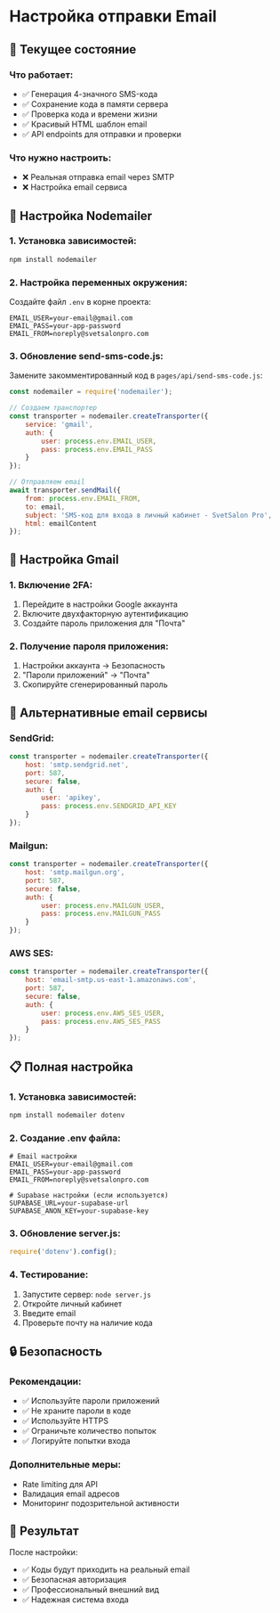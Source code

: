 # Настройка отправки Email

## 🔧 **Текущее состояние**

### **Что работает:**
- ✅ Генерация 4-значного SMS-кода
- ✅ Сохранение кода в памяти сервера
- ✅ Проверка кода и времени жизни
- ✅ Красивый HTML шаблон email
- ✅ API endpoints для отправки и проверки

### **Что нужно настроить:**
- ❌ Реальная отправка email через SMTP
- ❌ Настройка email сервиса

## 📧 **Настройка Nodemailer**

### **1. Установка зависимостей:**
```bash
npm install nodemailer
```

### **2. Настройка переменных окружения:**
Создайте файл `.env` в корне проекта:
```env
EMAIL_USER=your-email@gmail.com
EMAIL_PASS=your-app-password
EMAIL_FROM=noreply@svetsalonpro.com
```

### **3. Обновление send-sms-code.js:**

Замените закомментированный код в `pages/api/send-sms-code.js`:

```javascript
const nodemailer = require('nodemailer');

// Создаем транспортер
const transporter = nodemailer.createTransporter({
    service: 'gmail',
    auth: {
        user: process.env.EMAIL_USER,
        pass: process.env.EMAIL_PASS
    }
});

// Отправляем email
await transporter.sendMail({
    from: process.env.EMAIL_FROM,
    to: email,
    subject: 'SMS-код для входа в личный кабинет - SvetSalon Pro',
    html: emailContent
});
```

## 🔐 **Настройка Gmail**

### **1. Включение 2FA:**
1. Перейдите в настройки Google аккаунта
2. Включите двухфакторную аутентификацию
3. Создайте пароль приложения для "Почта"

### **2. Получение пароля приложения:**
1. Настройки аккаунта → Безопасность
2. "Пароли приложений" → "Почта"
3. Скопируйте сгенерированный пароль

## 🚀 **Альтернативные email сервисы**

### **SendGrid:**
```javascript
const transporter = nodemailer.createTransporter({
    host: 'smtp.sendgrid.net',
    port: 587,
    secure: false,
    auth: {
        user: 'apikey',
        pass: process.env.SENDGRID_API_KEY
    }
});
```

### **Mailgun:**
```javascript
const transporter = nodemailer.createTransporter({
    host: 'smtp.mailgun.org',
    port: 587,
    secure: false,
    auth: {
        user: process.env.MAILGUN_USER,
        pass: process.env.MAILGUN_PASS
    }
});
```

### **AWS SES:**
```javascript
const transporter = nodemailer.createTransporter({
    host: 'email-smtp.us-east-1.amazonaws.com',
    port: 587,
    secure: false,
    auth: {
        user: process.env.AWS_SES_USER,
        pass: process.env.AWS_SES_PASS
    }
});
```

## 📋 **Полная настройка**

### **1. Установка зависимостей:**
```bash
npm install nodemailer dotenv
```

### **2. Создание .env файла:**
```env
# Email настройки
EMAIL_USER=your-email@gmail.com
EMAIL_PASS=your-app-password
EMAIL_FROM=noreply@svetsalonpro.com

# Supabase настройки (если используется)
SUPABASE_URL=your-supabase-url
SUPABASE_ANON_KEY=your-supabase-key
```

### **3. Обновление server.js:**
```javascript
require('dotenv').config();
```

### **4. Тестирование:**
1. Запустите сервер: `node server.js`
2. Откройте личный кабинет
3. Введите email
4. Проверьте почту на наличие кода

## 🔒 **Безопасность**

### **Рекомендации:**
- ✅ Используйте пароли приложений
- ✅ Не храните пароли в коде
- ✅ Используйте HTTPS
- ✅ Ограничьте количество попыток
- ✅ Логируйте попытки входа

### **Дополнительные меры:**
- Rate limiting для API
- Валидация email адресов
- Мониторинг подозрительной активности

## 🎯 **Результат**

После настройки:
- ✅ Коды будут приходить на реальный email
- ✅ Безопасная авторизация
- ✅ Профессиональный внешний вид
- ✅ Надежная система входа
